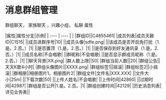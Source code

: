 # 消息群组管理



群组聊天，家族聊天，兴趣小组，私聊属性

|属性|属性分支|示例|
| :--- | :--- |
||群组ID||C4855461||成员列表|成员天籁ID|C1515|||成员进群序号|10|||成员头像|sdfe.png|||该成员是否开启免打扰（1.是。2.否。）|1|||是否置顶（1.是。2.否。）|1|||是否保存到好友通讯录（1.是。2.否。）|1|||成员名称|不会唱歌|||群昵称|不会唱歌|||是否显示群成员昵称（1.是。2.否。）|1|||聊天背景|XX.png||群人数上限||50||群组当前人数||20||群组公告||天天K歌4小时||群组头像图片||XXXX.png||群组标签1||摇滚||群组标签2||小摇滚||群相册||相册图片1，相册图片2||群组文件|文件名|XXX.XXX|||文件大小|25m|||下载次数|50|||上传人姓名|不会唱歌|||上传时间|42860|||过期时间|42987||群组是否公开|1.是。2.否。|1||群组创建时间||42129||历史消息列表|详见业务表||